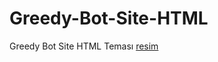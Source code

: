 # Greedy-Bot-Site-HTML
Greedy Bot Site HTML Teması
[resim](https://i.imgyukle.com/2020/11/21/Ts6mqe.png)
